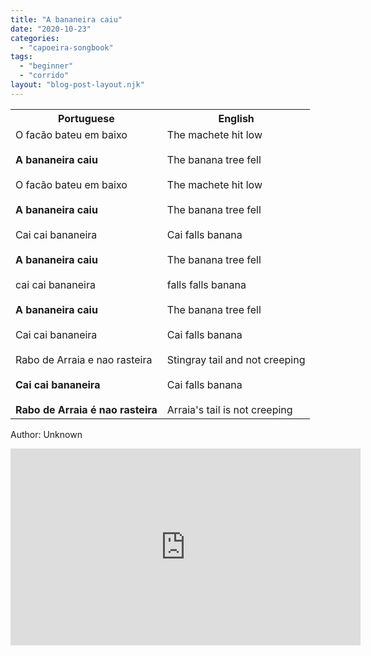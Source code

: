```yaml
---
title: "A bananeira caiu"
date: "2020-10-23"
categories: 
  - "capoeira-songbook"
tags: 
  - "beginner"
  - "corrido"
layout: "blog-post-layout.njk"
---
```


<table class="capoeira-table">
    <tr class="header-row">
        <th>Portuguese</th>
        <th>English</th>
    </tr>
    <tr>
        <td>O facão bateu em baixo<br><br>
<strong>A bananeira caiu</strong><br><br>
O facão bateu em baixo<br><br>
<strong>A bananeira caiu</strong><br><br>
Cai cai bananeira<br><br>
<strong>A bananeira caiu</strong><br><br>
cai cai bananeira<br><br>
<strong>A bananeira caiu</strong><br><br>
Cai cai bananeira<br><br>
Rabo de Arraia e nao rasteira<br><br>
<strong>Cai cai bananeira</strong><br><br>
<strong>Rabo de Arraia é nao rasteira</strong></td>
        <td>The machete hit low<br><br>
The banana tree fell<br><br>
The machete hit low<br><br>
The banana tree fell<br><br>
Cai falls banana<br><br>
The banana tree fell<br><br>
falls falls banana<br><br>
The banana tree fell<br><br>
Cai falls banana<br><br>
Stingray tail and not creeping<br><br>
Cai falls banana<br><br>
Arraia's tail is not creeping</td>
    </tr>
</table>

<figcaption>

Author: Unknown

</figcaption>

<iframe width="560" height="315" src="https://www.youtube.com/embed/Lb9Cb1Ta5RE" title="YouTube video player" frameborder="0" allow="accelerometer; autoplay; clipboard-write; encrypted-media; gyroscope; picture-in-picture" allowfullscreen></iframe>